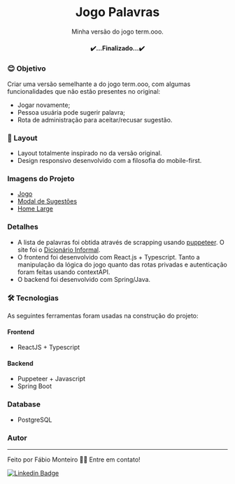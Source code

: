 <h1 align="center">Jogo Palavras</h1>

<p align="center">
	Minha versão do jogo term.ooo.
</p>
<h4 align="center"> 
	✔️...Finalizado...✔️
</h4>

### 😊 Objetivo

<p align="left">Criar uma versão semelhante a do jogo term.ooo, com algumas funcionalidades que não estão presentes no original:</p>

- Jogar novamente;
- Pessoa usuária pode sugerir palavra;
- Rota de administração para aceitar/recusar sugestão.

### 📝 Layout

- Layout totalmente inspirado no da versão original.
- Design responsivo desenvolvido com a filosofia do mobile-first.

### Imagens do Projeto

- [Jogo](https://github.com/fabiomrm/jogo-palavras/blob/main/layout-mobile.png?raw=true)
- [Modal de Sugestões](https://github.com/fabiomrm/movieflix-frontend/blob/main/home-medium.png?raw=true)
- [Home Large](https://github.com/fabiomrm/movieflix-frontend/blob/main/home-fullscreen.png?raw=true)

### Detalhes

- A lista de palavras foi obtida através de scrapping usando <a href="https://github.com/puppeteer/puppeteer">puppeteer</a>. O site foi o <a href="https://dicionarioinformal.com.br/">Dicionário Informal</a>.
- O frontend foi desenvolvido com React.js + Typescript. Tanto a manipulação da lógica do jogo quanto das rotas privadas e autenticação foram feitas usando contextAPI.
- O backend foi desenvolvido com Spring/Java.

### 🛠 Tecnologias

As seguintes ferramentas foram usadas na construção do projeto:

#### Frontend

- ReactJS + Typescript

#### Backend

- Puppeteer + Javascript
- Spring Boot

### Database

- PostgreSQL

### Autor

---

Feito por Fábio Monteiro 👋🏽 Entre em contato!

[![Linkedin Badge](https://img.shields.io/badge/-fabiomrm-blue?style=flat-square&logo=Linkedin&logoColor=white&link=https://www.linkedin.com/in/fabiomrm/)](https://www.linkedin.com/in/fabiomrm/)
